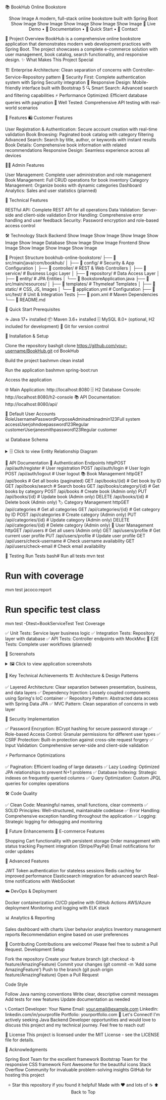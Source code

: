 📚 BookHub Online Bookstore
<div align="center">
Show Image
A modern, full-stack online bookstore built with Spring Boot
Show Image
Show Image
Show Image
Show Image
Show Image
🌟 Live Demo • 📖 Documentation • 🚀 Quick Start • 💬 Contact
</div>

🎯 Project Overview
BookHub is a comprehensive online bookstore application that demonstrates modern web development practices with Spring Boot. The project showcases a complete e-commerce solution with user management, book catalog, search functionality, and responsive design.
✨ What Makes This Project Special

🏗️ Enterprise Architecture: Clean separation of concerns with Controller-Service-Repository pattern
🔐 Security First: Complete authentication system with Spring Security integration
📱 Responsive Design: Mobile-friendly interface built with Bootstrap 5
🔍 Smart Search: Advanced search and filtering capabilities
⚡ Performance Optimized: Efficient database queries with pagination
🧪 Well Tested: Comprehensive API testing with real-world scenarios


🚀 Features
🛍️ Customer Features

User Registration & Authentication: Secure account creation with real-time validation
Book Browsing: Paginated book catalog with category filtering
Advanced Search: Search by title, author, or keywords with instant results
Book Details: Comprehensive book information with related recommendations
Responsive Design: Seamless experience across all devices

👨‍💼 Admin Features

User Management: Complete user administration and role management
Book Management: Full CRUD operations for book inventory
Category Management: Organize books with dynamic categories
Dashboard Analytics: Sales and user statistics (planned)

🔧 Technical Features

RESTful API: Complete REST API for all operations
Data Validation: Server-side and client-side validation
Error Handling: Comprehensive error handling and user feedback
Security: Password encryption and role-based access control


🛠️ Technology Stack
Backend
Show Image
Show Image
Show Image
Show Image
Show Image
Database
Show Image
Show Image
Frontend
Show Image
Show Image
Show Image
Show Image

📁 Project Structure
bookhub-online-bookstore/
├── 📁 src/main/java/com/bookhub/
│   ├── 📁 config/          # Security & App Configuration
│   ├── 📁 controller/      # REST & Web Controllers
│   ├── 📁 service/         # Business Logic Layer
│   ├── 📁 repository/      # Data Access Layer
│   ├── 📁 entity/          # JPA Entities
│   └── 📄 BookstoreApplication.java
├── 📁 src/main/resources/
│   ├── 📁 templates/       # Thymeleaf Templates
│   ├── 📁 static/          # CSS, JS, Images
│   └── 📄 application.yml  # Configuration
├── 📁 src/test/           # Unit & Integration Tests
├── 📄 pom.xml             # Maven Dependencies
└── 📄 README.md

🚀 Quick Start
Prerequisites

☕ Java 17+ installed
📦 Maven 3.6+ installed
🗄️ MySQL 8.0+ (optional, H2 included for development)
🔧 Git for version control

🔧 Installation & Setup

Clone the repository
bashgit clone https://github.com/your-username/BookHub.git
cd BookHub

Build the project
bashmvn clean install

Run the application
bashmvn spring-boot:run

Access the application

🌐 Main Application: http://localhost:8080
🗄️ H2 Database Console: http://localhost:8080/h2-console
📚 API Documentation: http://localhost:8080/api/



🔑 Default User Accounts
RoleUsernamePasswordPurposeAdminadminadmin123Full system accessUserjohndoepassword123Regular customerUserjanesmithpassword123Regular customer

📊 Database Schema
<details>
<summary>🗄️ Click to view Entity Relationship Diagram</summary>
┌─────────────┐    ┌──────────────┐    ┌─────────────┐
│    User     │    │   Category   │    │    Book     │
├─────────────┤    ├──────────────┤    ├─────────────┤
│ id (PK)     │    │ id (PK)      │    │ id (PK)     │
│ username    │    │ name         │    │ title       │
│ email       │    │ description  │    │ author      │
│ password    │    │ active       │    │ isbn        │
│ firstName   │    │ created_at   │    │ price       │
│ lastName    │    │ updated_at   │    │ stock       │
│ role        │    └──────────────┘    │ category_id │
│ enabled     │           │             │ created_at  │
│ created_at  │           │             │ updated_at  │
│ updated_at  │           │             └─────────────┘
└─────────────┘           └─────────────────────┘
       │                                       │
       │ 1:N                               N:1 │
       ▼                                       ▼
┌─────────────┐                    ┌─────────────┐
│   Order     │                    │    Cart     │
├─────────────┤                    ├─────────────┤
│ id (PK)     │                    │ id (PK)     │
│ user_id     │                    │ user_id     │
│ order_num   │                    │ total_amt   │
│ total_amt   │                    │ total_items │
│ status      │                    │ created_at  │
│ created_at  │                    │ updated_at  │
└─────────────┘                    └─────────────┘
</details>

🔗 API Documentation
🔐 Authentication Endpoints
httpPOST /api/auth/register    # User registration
POST /api/auth/login       # User login
POST /api/auth/logout      # User logout
📚 Book Management
httpGET    /api/books                    # Get all books (paginated)
GET    /api/books/{id}               # Get book by ID
GET    /api/books/search             # Search books
GET    /api/books/category/{id}      # Get books by category
POST   /api/books                    # Create book (Admin only)
PUT    /api/books/{id}               # Update book (Admin only)
DELETE /api/books/{id}               # Delete book (Admin only)
🏷️ Category Management
httpGET    /api/categories               # Get all categories
GET    /api/categories/{id}          # Get category by ID
POST   /api/categories               # Create category (Admin only)
PUT    /api/categories/{id}          # Update category (Admin only)
DELETE /api/categories/{id}          # Delete category (Admin only)
👥 User Management
httpGET    /api/users                    # Get all users (Admin only)
GET    /api/users/profile            # Get current user profile
PUT    /api/users/profile            # Update user profile
GET    /api/users/check-username     # Check username availability
GET    /api/users/check-email        # Check email availability

🧪 Testing
Run Tests
bash# Run all tests
mvn test

# Run with coverage
mvn test jacoco:report

# Run specific test class
mvn test -Dtest=BookServiceTest
Test Coverage

✅ Unit Tests: Service layer business logic
✅ Integration Tests: Repository layer with database
✅ API Tests: Controller endpoints with MockMvc
🔄 E2E Tests: Complete user workflows (planned)


📸 Screenshots
<details>
<summary>🖼️ Click to view application screenshots</summary>
🏠 Homepage
Professional landing page with featured books and categories
📚 Book Catalog
Responsive book grid with search and filtering capabilities
📖 Book Details
Comprehensive book information with related recommendations
🔐 Authentication
Secure login and registration with real-time validation
👨‍💼 Admin Dashboard
Complete administration interface for managing books and users
</details>

🎯 Key Technical Achievements
🏗️ Architecture & Design Patterns

✅ Layered Architecture: Clear separation between presentation, business, and data layers
✅ Dependency Injection: Loosely coupled components using Spring's IoC container
✅ Repository Pattern: Abstracted data access with Spring Data JPA
✅ MVC Pattern: Clean separation of concerns in web layer

🔐 Security Implementation

✅ Password Encryption: BCrypt hashing for secure password storage
✅ Role-based Access Control: Granular permissions for different user types
✅ CSRF Protection: Built-in protection against cross-site request forgery
✅ Input Validation: Comprehensive server-side and client-side validation

⚡ Performance Optimizations

✅ Pagination: Efficient loading of large datasets
✅ Lazy Loading: Optimized JPA relationships to prevent N+1 problems
✅ Database Indexing: Strategic indexes on frequently queried columns
✅ Query Optimization: Custom JPQL queries for complex operations

🛠️ Code Quality

✅ Clean Code: Meaningful names, small functions, clear comments
✅ SOLID Principles: Well-structured, maintainable codebase
✅ Error Handling: Comprehensive exception handling throughout the application
✅ Logging: Strategic logging for debugging and monitoring


🚀 Future Enhancements
🛒 E-commerce Features

 Shopping Cart functionality with persistent storage
 Order management with status tracking
 Payment integration (Stripe/PayPal)
 Email notifications for order updates

🎯 Advanced Features

 JWT Token authentication for stateless sessions
 Redis caching for improved performance
 Elasticsearch integration for advanced search
 Real-time notifications with WebSocket

☁️ DevOps & Deployment

 Docker containerization
 CI/CD pipeline with GitHub Actions
 AWS/Azure deployment
 Monitoring and logging with ELK stack

📊 Analytics & Reporting

 Sales dashboard with charts
 User behavior analytics
 Inventory management reports
 Recommendation engine based on user preferences


🤝 Contributing
Contributions are welcome! Please feel free to submit a Pull Request.
Development Setup

Fork the repository
Create your feature branch (git checkout -b feature/AmazingFeature)
Commit your changes (git commit -m 'Add some AmazingFeature')
Push to the branch (git push origin feature/AmazingFeature)
Open a Pull Request

Code Style

Follow Java naming conventions
Write clear, descriptive commit messages
Add tests for new features
Update documentation as needed


📞 Contact
Developer: Your Name
Email: your.email@example.com
LinkedIn: linkedin.com/in/yourprofile
Portfolio: yourportfolio.com
🌟 Let's Connect!
I'm actively seeking Java Backend Developer opportunities and would love to discuss this project and my technical journey. Feel free to reach out!

📄 License
This project is licensed under the MIT License - see the LICENSE file for details.

🙏 Acknowledgments

Spring Boot Team for the excellent framework
Bootstrap Team for the responsive CSS framework
Font Awesome for the beautiful icons
Stack Overflow Community for invaluable problem-solving insights
GitHub for hosting this project


<div align="center">
⭐ Star this repository if you found it helpful!
Made with ❤️ and lots of ☕
⬆ Back to Top
</div>

